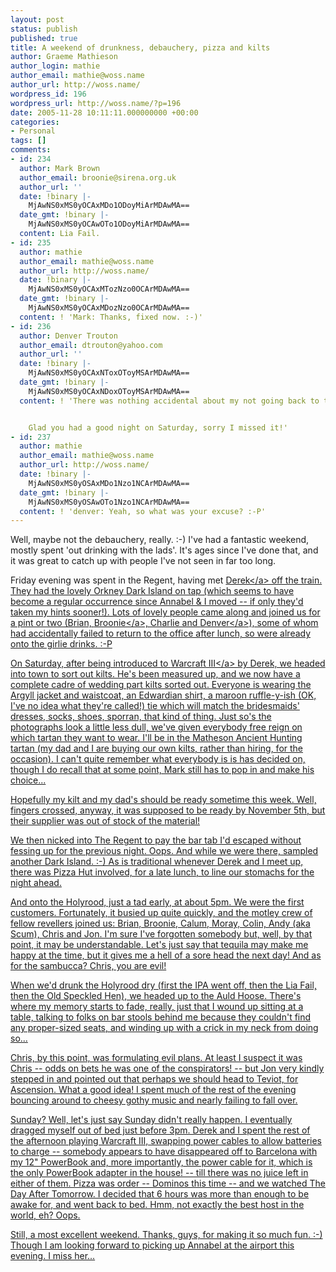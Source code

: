 ```yaml
---
layout: post
status: publish
published: true
title: A weekend of drunkness, debauchery, pizza and kilts
author: Graeme Mathieson
author_login: mathie
author_email: mathie@woss.name
author_url: http://woss.name/
wordpress_id: 196
wordpress_url: http://woss.name/?p=196
date: 2005-11-28 10:11:11.000000000 +00:00
categories:
- Personal
tags: []
comments:
- id: 234
  author: Mark Brown
  author_email: broonie@sirena.org.uk
  author_url: ''
  date: !binary |-
    MjAwNS0xMS0yOCAxMDo1ODoyMiArMDAwMA==
  date_gmt: !binary |-
    MjAwNS0xMS0yOCAwOTo1ODoyMiArMDAwMA==
  content: Lia Fail.
- id: 235
  author: mathie
  author_email: mathie@woss.name
  author_url: http://woss.name/
  date: !binary |-
    MjAwNS0xMS0yOCAxMTozNzo0OCArMDAwMA==
  date_gmt: !binary |-
    MjAwNS0xMS0yOCAxMDozNzo0OCArMDAwMA==
  content: ! 'Mark: Thanks, fixed now. :-)'
- id: 236
  author: Denver Trouton
  author_email: dtrouton@yahoo.com
  author_url: ''
  date: !binary |-
    MjAwNS0xMS0yOCAxNToxOToyMSArMDAwMA==
  date_gmt: !binary |-
    MjAwNS0xMS0yOCAxNDoxOToyMSArMDAwMA==
  content: ! 'There was nothing accidental about my not going back to the office :p


    Glad you had a good night on Saturday, sorry I missed it!'
- id: 237
  author: mathie
  author_email: mathie@woss.name
  author_url: http://woss.name/
  date: !binary |-
    MjAwNS0xMS0yOSAxMDo1Nzo1NCArMDAwMA==
  date_gmt: !binary |-
    MjAwNS0xMS0yOSAwOTo1Nzo1NCArMDAwMA==
  content: ! 'denver: Yeah, so what was your excuse? :-P'
---
```

Well, maybe not the debauchery, really. :-)  I've had a fantastic weekend, mostly spent 'out drinking with the lads'.  It's ages since I've done that, and it was great to catch up with people I've not seen in far too long.

Friday evening was spent in the Regent, having met <a href="http:&#47;&#47;drossy.net&#47;blog&#47;">Derek<&#47;a> off the train.  They had the lovely Orkney Dark Island on tap (which seems to have become a regular occurrence since Annabel &amp; I moved -- if only they'd taken my hints sooner!).  Lots of lovely people came along and joined us for a pint or two (Brian, <a href="http:&#47;&#47;www.livejournal.com&#47;users&#47;broonie&#47;">Broonie<&#47;a>, Charlie and <a href="http:&#47;&#47;www.livejournal.com&#47;users&#47;render&#47;">Denver<&#47;a>), some of whom had accidentally failed to return to the office after lunch, so were already onto the girlie drinks. :-P

On Saturday, after being introduced to <a href="http:&#47;&#47;www.blizzard.com&#47;war3&#47;">Warcraft III<&#47;a> by Derek, we headed into town to sort out kilts.  He's been measured up, and we now have a complete cadre of wedding part kilts sorted out.  Everyone is wearing the Argyll jacket and waistcoat, an Edwardian shirt, a maroon ruffle-y-ish (OK, I've no idea what they're called!) tie which will match the bridesmaids' dresses, socks, shoes, sporran, that kind of thing.  Just so's the photographs look a little less dull, we've given everybody free reign on which tartan they want to wear.  I'll be in the Matheson Ancient Hunting tartan (my dad and I are buying our own kilts, rather than hiring, for the occasion).  I can't quite remember what everybody is is has decided on, though I do recall that at some point, Mark still has to pop in and make his choice...

Hopefully my kilt and my dad's should be ready sometime this week.  Well, fingers crossed, anyway, it was supposed to be ready by November 5th, but their supplier was out of stock of the material!

We then nicked into The Regent to pay the bar tab I'd escaped without fessing up for the previous night.  Oops.  And while we were there, sampled another Dark Island. :-)  As is traditional whenever Derek and I meet up, there was Pizza Hut involved, for a late lunch, to line our stomachs for the night ahead.

And onto the Holyrood, just a tad early, at about 5pm.  We were the first customers.  Fortunately, it busied up quite quickly, and the motley crew of fellow revellers joined us: Brian, Broonie, Calum, Moray, Colin, Andy (aka Scum), Chris and Jon.  I'm sure I've forgotten somebody but, well, by that point, it may be understandable.  Let's just say that tequila may make me happy at the time, but it gives me a hell of a sore head the next day!  And as for the sambucca?  Chris, you are evil!

When we'd drunk the Holyrood dry (first the IPA went off, then the Lia Fail, then the Old Speckled Hen), we headed up to the Auld Hoose.  There's where my memory starts to fade, really, just that I wound up sitting at a table, talking to folks on bar stools behind me because they couldn't find any proper-sized seats, and winding up with a crick in my neck from doing so...

Chris, by this point, was formulating evil plans.  At least I suspect it was Chris -- odds on bets he was one of the conspirators! -- but Jon very kindly stepped in and pointed out that perhaps we should head to Teviot, for Ascension.  What a good idea!  I spent much of the rest of the evening bouncing around to cheesy gothy music and nearly failing to fall over.

Sunday?  Well, let's just say Sunday didn't really happen.  I eventually dragged myself out of bed just before 3pm.  Derek and I spent the rest of the afternoon playing Warcraft III, swapping power cables to allow batteries to charge -- somebody appears to have disappeared off to Barcelona with my 12" PowerBook and, more importantly, the power cable for it, which is the only PowerBook adapter in the house! -- till there was no juice left in either of them.  Pizza was order -- Dominos this time -- and we watched The Day After Tomorrow.  I decided that 6 hours was more than enough to be awake for, and went back to bed.  Hmm, not exactly the best host in the world, eh?  Oops.

Still, a most excellent weekend.  Thanks, guys, for making it so much fun. :-)  Though I am looking forward to picking up Annabel at the airport this evening.  I miss her...
